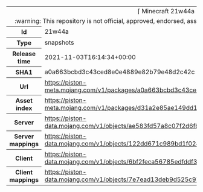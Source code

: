 <html><table>
<tr><td colspan="2" align="center"><img width="0" height="0"><br/>⌈ Minecraft 21w44a ⌋<br/><img width="0" height="0"></td></tr>
<tr><td colspan="2" align="center"><img width="0" height="0"><br/>
:warning: This repository is not official, approved, endorsed, associated or connected with Mojang :warning:
<br/><img width="0" height="0"></td></tr>
<tr><th>Id</th><td>21w44a</td></tr>
<tr><th>Type</th><td>snapshots</td></tr>
<tr><th>Release time</th><td>2021-11-03T16:14:34+00:00</td></tr>
<tr><th>SHA1</th><td>a0a663bcbd3c43ced8e0e4889e82b79e48d2c42c</td></tr>
<tr><th>Url</th><td><a href="https://piston-meta.mojang.com/v1/packages/a0a663bcbd3c43ced8e0e4889e82b79e48d2c42c/21w44a.json">https://piston-meta.mojang.com/v1/packages/a0a663bcbd3c43ced8e0e4889e82b79e48d2c42c/21w44a.json</a></td></tr>
<tr><th>Asset index</th><td><a href="https://piston-meta.mojang.com/v1/packages/d31a2e85ae149dd1b1a7070b22cb8887892fda6c/1.18.json">https://piston-meta.mojang.com/v1/packages/d31a2e85ae149dd1b1a7070b22cb8887892fda6c/1.18.json</a></td></tr>
<tr><th>Server</th><td><a href="https://piston-data.mojang.com/v1/objects/ae583fd57a8c07f2d6fbadce1ce1e1379bf4b32d/server.jar">https://piston-data.mojang.com/v1/objects/ae583fd57a8c07f2d6fbadce1ce1e1379bf4b32d/server.jar</a></td></tr>
<tr><th>Server mappings</th><td><a href="https://piston-data.mojang.com/v1/objects/122dd671c989bd1f0247c0d2924f45ea41595c71/server.txt">https://piston-data.mojang.com/v1/objects/122dd671c989bd1f0247c0d2924f45ea41595c71/server.txt</a></td></tr>
<tr><th>Client</th><td><a href="https://piston-data.mojang.com/v1/objects/6bf2feca56785edfddf308cbeef0fc3331155685/client.jar">https://piston-data.mojang.com/v1/objects/6bf2feca56785edfddf308cbeef0fc3331155685/client.jar</a></td></tr>
<tr><th>Client mappings</th><td><a href="https://piston-data.mojang.com/v1/objects/7e7ead13deb9d525c9764f933fb11cd76b7b79ae/client.txt">https://piston-data.mojang.com/v1/objects/7e7ead13deb9d525c9764f933fb11cd76b7b79ae/client.txt</a></td></tr>
</table></html>